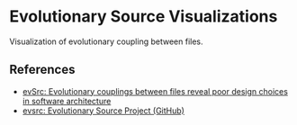 # Evolutionary Source Visualizations

Visualization of evolutionary coupling between files.

## References

- [evSrc: Evolutionary couplings between files reveal poor design choices in software architecture](http://ergoso.me/computer/science/github/software/evolutionary/couplings/2014/12/10/evsrc-evolutionary-couplings-reveal-poor-software-design.html)
- [evsrc: Evolutionary Source Project (GitHub)](https://github.com/armish/evsrc)